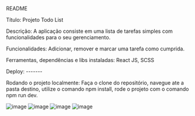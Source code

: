 README

Título: Projeto Todo List

Descrição: A aplicação consiste em uma lista de tarefas simples com funcionalidades para o seu gerenciamento.

Funcionalidades: Adicionar, remover e marcar uma tarefa como cumprida.

Ferramentas, dependências e libs instaladas: React JS, SCSS

Deploy: -------

Rodando o projeto localmente: Faça o clone do repositório, navegue ate a pasta destino, utilize o comando npm install, rode o projeto com o comando npm run dev.

![image](https://user-images.githubusercontent.com/85243403/145858656-9c92c7f8-bce7-49c4-9a8e-661356def3c1.png)
![image](https://user-images.githubusercontent.com/85243403/145858808-c3dfaa05-ee4c-4410-b149-84e3fc040b90.png)
![image](https://user-images.githubusercontent.com/85243403/145858851-8334443f-a9e5-46e5-8a32-9b5a1fea547b.png)
![image](https://user-images.githubusercontent.com/85243403/145858895-25f697c6-5c01-4053-a27f-796ff9d5ba04.png)



